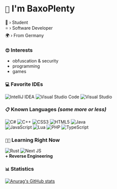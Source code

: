 # `👋` I'm BaxoPlenty
🏫 › Student  
⭐ › Software Developer  
🌍 › From Germany  

### `😍` Interests
- obfuscation & security
- programming
- games

### `💻` Favorite IDEs
![IntelliJ IDEA](https://img.shields.io/badge/IntelliJIDEA-000000.svg?style=for-the-badge&logo=intellij-idea&logoColor=white)
![Visual Studio Code](https://img.shields.io/badge/Visual%20Studio%20Code-0078d7.svg?style=for-the-badge&logo=visual-studio-code&logoColor=white)
![Visual Studio](https://img.shields.io/badge/Visual%20Studio-5C2D91.svg?style=for-the-badge&logo=visual-studio&logoColor=white)

### `📋` Known Languages *(some more or less)*
![C#](https://img.shields.io/badge/c%23-%23239120.svg?style=for-the-badge&logo=c-sharp&logoColor=white)
![C++](https://img.shields.io/badge/c++-%2300599C.svg?style=for-the-badge&logo=c%2B%2B&logoColor=white)
![CSS3](https://img.shields.io/badge/css3-%231572B6.svg?style=for-the-badge&logo=css3&logoColor=white)
![HTML5](https://img.shields.io/badge/html5-%23E34F26.svg?style=for-the-badge&logo=html5&logoColor=white)
![Java](https://img.shields.io/badge/java-%23ED8B00.svg?style=for-the-badge&logo=openjdk&logoColor=white)  
![JavaScript](https://img.shields.io/badge/javascript-%23323330.svg?style=for-the-badge&logo=javascript&logoColor=%23F7DF1E)
![Lua](https://img.shields.io/badge/lua-%232C2D72.svg?style=for-the-badge&logo=lua&logoColor=white)
![PHP](https://img.shields.io/badge/php-%23777BB4.svg?style=for-the-badge&logo=php&logoColor=white)
![TypeScript](https://img.shields.io/badge/typescript-%23007ACC.svg?style=for-the-badge&logo=typescript&logoColor=white)

### `👨‍🎓` Learning Right Now
![Rust](https://img.shields.io/badge/rust-%23000000.svg?style=for-the-badge&logo=rust&logoColor=white)
![Next JS](https://img.shields.io/badge/Next-black?style=for-the-badge&logo=next.js&logoColor=white)  
**+ Reverse Engineering**

### `📊` Statistics
[![Anurag's GitHub stats](https://github-readme-stats.vercel.app/api?username=baxoplenty&theme=tokyonight&show_icons=true)](https://github.com/anuraghazra/github-readme-stats)
